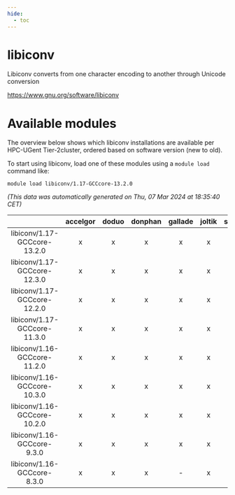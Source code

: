 ```yaml
---
hide:
  - toc
---
```


libiconv
========


Libiconv converts from one character encoding to another through Unicode conversion

https://www.gnu.org/software/libiconv
# Available modules


The overview below shows which libiconv installations are available per HPC-UGent Tier-2cluster, ordered based on software version (new to old).

To start using libiconv, load one of these modules using a `module load` command like:

```shell
module load libiconv/1.17-GCCcore-13.2.0
```

*(This data was automatically generated on Thu, 07 Mar 2024 at 18:35:40 CET)*  

| |accelgor|doduo|donphan|gallade|joltik|skitty|
| :---: | :---: | :---: | :---: | :---: | :---: | :---: |
|libiconv/1.17-GCCcore-13.2.0|x|x|x|x|x|x|
|libiconv/1.17-GCCcore-12.3.0|x|x|x|x|x|x|
|libiconv/1.17-GCCcore-12.2.0|x|x|x|x|x|x|
|libiconv/1.17-GCCcore-11.3.0|x|x|x|x|x|x|
|libiconv/1.16-GCCcore-11.2.0|x|x|x|x|x|x|
|libiconv/1.16-GCCcore-10.3.0|x|x|x|x|x|x|
|libiconv/1.16-GCCcore-10.2.0|x|x|x|x|x|x|
|libiconv/1.16-GCCcore-9.3.0|x|x|x|x|x|x|
|libiconv/1.16-GCCcore-8.3.0|x|x|x|-|x|x|
